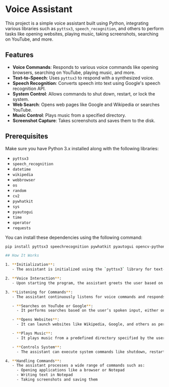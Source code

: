 # Voice Assistant

This project is a simple voice assistant built using Python, integrating various libraries such as `pyttsx3`, `speech_recognition`, and others to perform tasks like opening websites, playing music, taking screenshots, searching on YouTube, and more.

## Features

- **Voice Commands**: Responds to various voice commands like opening browsers, searching on YouTube, playing music, and more.
- **Text-to-Speech**: Uses `pyttsx3` to respond with a synthesized voice.
- **Speech Recognition**: Converts speech into text using Google's speech recognition API.
- **System Control**: Allows commands to shut down, restart, or lock the system.
- **Web Search**: Opens web pages like Google and Wikipedia or searches YouTube.
- **Music Control**: Plays music from a specified directory.
- **Screenshot Capture**: Takes screenshots and saves them to the disk.

## Prerequisites

Make sure you have Python 3.x installed along with the following libraries:

- `pyttsx3`
- `speech_recognition`
- `datetime`
- `wikipedia`
- `webbrowser`
- `os`
- `random`
- `cv2`
- `pywhatkit`
- `sys`
- `pyautogui`
- `time`
- `operator`
- `requests`

You can install these dependencies using the following command:

```bash
pip install pyttsx3 speechrecognition pywhatkit pyautogui opencv-python wikipedia requests

## How It Works

1. **Initialization**: 
   - The assistant is initialized using the `pyttsx3` library for text-to-speech functionality and `speech_recognition` for converting speech into text.

2. **Voice Interaction**: 
   - Upon starting the program, the assistant greets the user based on the time of day and asks what it can do for them.

3. **Listening for Commands**: 
   - The assistant continuously listens for voice commands and responds accordingly. It is capable of handling a variety of tasks, including:

   - **Searches on YouTube or Google**: 
     - It performs searches based on the user’s spoken input, either on YouTube or Google.

   - **Opens Websites**: 
     - It can launch websites like Wikipedia, Google, and others as per the user’s request.

   - **Plays Music**: 
     - It plays music from a predefined directory specified by the user.

   - **Controls System**: 
     - The assistant can execute system commands like shutdown, restart, or lock the system.

4. **Handling Commands**: 
   - The assistant processes a wide range of commands such as:
     - Opening applications like a browser or Notepad
     - Writing text in Notepad
     - Taking screenshots and saving them
